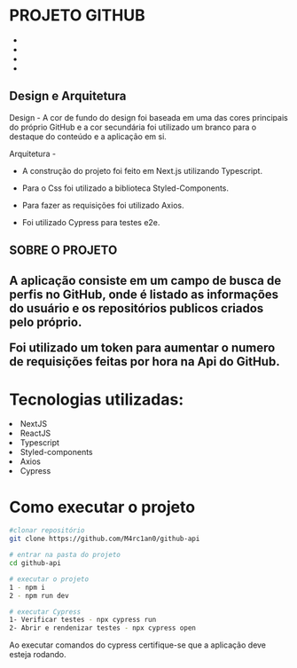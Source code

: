 # PROJETO GITHUB
-
-
-
-
<h2>Design e Arquitetura</h2>

Design - A cor de fundo do design foi baseada em uma das cores principais do próprio GitHub e a cor secundária foi utilizado um branco para o destaque
do conteúdo e a aplicação em si.

Arquitetura - 

- A construção do projeto foi feito em Next.js utilizando Typescript.

- Para o Css foi utilizado a biblioteca Styled-Components.

- Para fazer as requisições foi utilizado Axios.

- Foi utilizado Cypress para testes e2e.

<h2>SOBRE O PROJETO<h2/>

A aplicação consiste em um campo de busca de perfis no GitHub, onde é listado as informações do usuário e os repositórios publicos criados pelo próprio.

Foi utilizado um token para aumentar o numero de requisições feitas por hora na Api do GitHub.

# Tecnologias utilizadas:

<li>NextJS</li>
<li>ReactJS</li>
<li>Typescript</li>
<li>Styled-components</li>
<li>Axios</li>
<li>Cypress</li>

# Como executar o projeto

```bash
#clonar repositório 
git clone https://github.com/M4rc1an0/github-api

# entrar na pasta do projeto
cd github-api

# executar o projeto
1 - npm i
2 - npm run dev

# executar Cypress
1- Verificar testes - npx cypress run
2- Abrir e rendenizar testes - npx cypress open

```

Ao executar comandos do cypress certifique-se que a aplicação deve esteja rodando.
